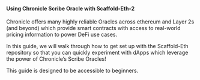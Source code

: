 #### Using Chronicle Scribe Oracle with Scaffold-Eth-2

Chronicle offers many highly reliable Oracles across ethereum and Layer 2s (and beyond) which provide smart contracts with access to real-world pricing information to power DeFi use cases.

In this guide, we will walk through how to get set up with the Scaffold-Eth repository so that you can quickly experiment with dApps which leverage the power of Chronicle’s Scribe Oracles!

This guide is designed to be accessible to beginners.
